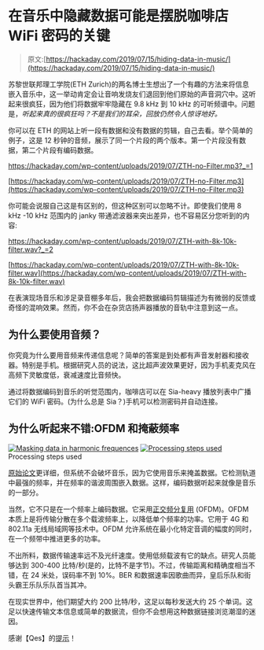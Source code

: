 # 在音乐中隐藏数据可能是摆脱咖啡店 WiFi 密码的关键

> 原文:[https://hackaday.com/2019/07/15/hiding-data-in-music/](https://hackaday.com/2019/07/15/hiding-data-in-music/)

苏黎世联邦理工学院(ETH Zurich)的两名博士生想出了一个有趣的方法来将信息嵌入音乐中，这一举动肯定会让音响发烧友们退回到他们原始的声音洞穴中。这听起来很疯狂，因为他们将数据牢牢隐藏在 9.8 kHz 到 10 kHz 的可听频谱中。问题是，*听起来真的很疯狂吗？不是我们的耳朵，回放仍然令人惊讶地好。*

你可以在 ETH 的网站上听一段有数据和没有数据的剪辑，自己去看。举个简单的例子，这是 12 秒钟的音频，展示了同一个片段的两个版本。第一个片段没有数据，第二个片段有编码数据。

<https://hackaday.com/wp-content/uploads/2019/07/ZTH-no-Filter.mp3?_=1>

[https://hackaday.com/wp-content/uploads/2019/07/ZTH-no-Filter.mp3](https://hackaday.com/wp-content/uploads/2019/07/ZTH-no-Filter.mp3)

你可能会说服自己这是有区别的，但这种区别可以忽略不计。即使我们使用 8 kHz -10 kHz 范围内的 janky 带通滤波器来突出差异，也不容易区分您听到的内容:

<https://hackaday.com/wp-content/uploads/2019/07/ZTH-with-8k-10k-filter.wav?_=2>

[https://hackaday.com/wp-content/uploads/2019/07/ZTH-with-8k-10k-filter.wav](https://hackaday.com/wp-content/uploads/2019/07/ZTH-with-8k-10k-filter.wav)

在表演现场音乐和涉足录音棚多年后，我会把数据编码剪辑描述为有微弱的反馈或奇怪的混响效果。然而，你不会在杂货店扬声器播放的音轨中注意到这一点。

## 为什么要使用音频？

你究竟为什么要用音频来传递信息呢？简单的答案是到处都有声音发射器和接收器。特别是手机。根据研究人员的说法，这比超声波效果更好，因为手机麦克风在高频下灵敏度低，衰减速度比音频快。

通过将数据编码到音乐的听觉范围内，咖啡店可以在 Sia-heavy 播放列表中广播它们的 WiFi 密码。(为什么总是 Sia？)手机可以检测密码并自动连接。

## 为什么听起来不错:OFDM 和掩蔽频率

 [![Masking data in harmonic frequences](../Images/2214fa8a282ca7c4e1a2e55e00d9ee51.png "Masking data in harmonic frequences")](https://hackaday.com/2019/07/15/hiding-data-in-music/masking-data-in-harmonic-frequences/)  [![Processing steps used](../Images/8d765b53f7fa9046f33bfc430753a740.png "Encoding Process")](https://hackaday.com/2019/07/15/hiding-data-in-music/encoding-process/) Processing steps used

[原始论文](https://tik-old.ee.ethz.ch/file/8a61c16532c1d4f9021d3aaf06f4f381/imperceptible_audio_communication.pdf)更详细，但系统不会破坏音乐，因为它使用音乐来掩盖数据。它检测轨道中最强的频率，并在频率的谐波周围嵌入数据。这样，编码数据听起来就像是音乐的一部分。

当然，它不只是在一个频率上编码数据。它采用[正交频分复用](https://en.wikipedia.org/wiki/Orthogonal_frequency-division_multiplexing) (OFDM)。OFDM 本质上是将传输分散在多个载波频率上，以降低单个频率的功率。它用于 4G 和 802.11a 无线局域网等技术中。OFDM 允许系统在最小化特定音调的幅度的同时，在一个频带中推进更多的功率。

不出所料，数据传输速率远不及光纤速度。使用低频载波有它的缺点。研究人员能够达到 300-400 比特/秒(是的，比特不是字节)。不过，传输距离和精确度相当不错，在 24 米处，误码率不到 10%。BER 和数据速率因歌曲而异，皇后乐队和街头霸王乐队乐队首当其冲。

在现实世界中，他们期望大约 200 比特/秒，这足以每秒发送大约 25 个单词。这足以快速传输文本信息或简单的数据流，但你不会想用这种数据链接浏览潮湿的迷因。

感谢【Qes】的[提示](https://newatlas.com/phone-data-transmitted-through-music/60514/)！